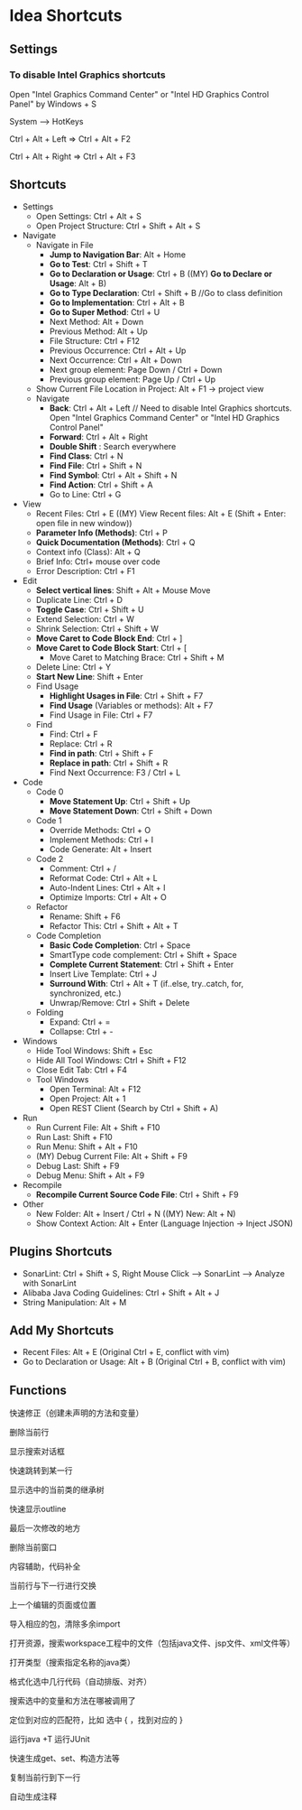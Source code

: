 # Idea Shortcuts

## Settings

### To disable Intel Graphics shortcuts

Open "Intel Graphics Command Center" or "Intel HD Graphics Control Panel" by Windows + S

System --> HotKeys

Ctrl + Alt + Left => Ctrl + Alt + F2

Ctrl + Alt + Right => Ctrl + Alt + F3

## Shortcuts

- Settings
  - Open Settings: Ctrl + Alt + S
  - Open Project Structure: Ctrl + Shift + Alt + S
- Navigate
  - Navigate in File
    - **Jump to Navigation Bar**: Alt + Home
    - **Go to Test**: Ctrl + Shift + T
    - **Go to Declaration or Usage**: Ctrl + B ((MY) **Go to Declare or Usage**: Alt + B)
    - **Go to Type Declaration**: Ctrl + Shift + B //Go to class definition
    - **Go to Implementation**: Ctrl + Alt + B
    - **Go to Super Method**: Ctrl + U
    - Next Method: Alt + Down
    - Previous Method: Alt + Up
    - File Structure: Ctrl + F12
    - Previous Occurrence: Ctrl + Alt + Up
    - Next Occurrence: Ctrl + Alt + Down
    - Next group element: Page Down / Ctrl + Down
    - Previous group element: Page Up / Ctrl + Up
  - Show Current File Location in Project: Alt + F1 -> project view
  - Navigate
    - **Back**: Ctrl + Alt + Left // Need to disable Intel Graphics shortcuts. Open "Intel Graphics Command Center" or "Intel HD Graphics Control Panel"
    - **Forward**: Ctrl + Alt + Right
    - **Double Shift** : Search everywhere
    - **Find Class**: Ctrl + N
    - **Find File**: Ctrl + Shift + N
    - **Find Symbol**: Ctrl + Alt + Shift + N
    - **Find Action**: Ctrl + Shift + A
    - Go to Line: Ctrl + G
- View
  - Recent Files: Ctrl + E ((MY) View Recent files: Alt + E (Shift + Enter: open file in new window))
  - **Parameter Info (Methods)**: Ctrl + P
  - **Quick Documentation (Methods)**: Ctrl + Q
  - Context info (Class): Alt + Q
  - Brief Info: Ctrl+ mouse over code
  - Error Description: Ctrl + F1
- Edit
  - **Select vertical lines**: Shift + Alt + Mouse Move
  - Duplicate Line: Ctrl + D
  - **Toggle Case**: Ctrl + Shift + U
  - Extend Selection: Ctrl + W
  - Shrink Selection: Ctrl + Shift + W
  - **Move Caret to Code Block End**: Ctrl + ]
  - **Move Caret to Code Block Start**: Ctrl + [
    - Move Caret to Matching Brace: Ctrl + Shift + M
  - Delete Line: Ctrl + Y
  - **Start New Line**: Shift + Enter
  - Find Usage
    - **Highlight Usages in File**: Ctrl + Shift + F7
    - **Find Usage** (Variables or methods): Alt + F7
    - Find Usage in File: Ctrl + F7
  - Find
    - Find: Ctrl + F
    - Replace: Ctrl + R
    - **Find in path**: Ctrl + Shift + F
    - **Replace in path**: Ctrl + Shift + R
    - Find Next Occurrence: F3 / Ctrl + L
- Code
  - Code 0
    - **Move Statement Up**: Ctrl + Shift + Up
    - **Move Statement Down**: Ctrl + Shift + Down
  - Code 1
    - Override Methods: Ctrl + O
    - Implement Methods: Ctrl + I
    - Code Generate: Alt + Insert
  - Code 2
    - Comment: Ctrl + /
    - Reformat Code: Ctrl + Alt + L
    - Auto-Indent Lines: Ctrl + Alt + I
    - Optimize Imports: Ctrl + Alt + O
  - Refactor
    - Rename: Shift + F6
    - Refactor This: Ctrl + Shift + Alt + T
  - Code Completion
    - **Basic Code Completion**: Ctrl + Space
    - SmartType code complement: Ctrl + Shift + Space
    - **Complete Current Statement**: Ctrl + Shift + Enter
    - Insert Live Template: Ctrl + J
    - **Surround With**: Ctrl + Alt + T (if..else, try..catch, for, synchronized, etc.)
    - Unwrap/Remove: Ctrl + Shift + Delete
  - Folding
    - Expand: Ctrl + =
    - Collapse: Ctrl + -
- Windows
  - Hide Tool Windows: Shift + Esc
  - Hide All Tool Windows: Ctrl + Shift + F12
  - Close Edit Tab: Ctrl + F4
  - Tool Windows
    - Open Terminal: Alt + F12
    - Open Project: Alt + 1
    - Open REST Client (Search by Ctrl + Shift + A)
- Run
  - Run Current File: Alt + Shift + F10 
  - Run Last: Shift + F10
  - Run Menu: Shift + Alt + F10
  - (MY) Debug Current File: Alt + Shift + F9
  - Debug Last: Shift + F9
  - Debug Menu: Shift + Alt + F9
- Recompile
  - **Recompile Current Source Code File**: Ctrl + Shift + F9 
- Other
  - New Folder: Alt + Insert / Ctrl + N ((MY) New: Alt + N)
  - Show Context Action: Alt + Enter (Language Injection -> Inject JSON)



## Plugins Shortcuts

- SonarLint: Ctrl + Shift + S, Right Mouse Click --> SonarLint --> Analyze with SonarLint
- Alibaba Java Coding Guidelines: Ctrl + Shift + Alt + J
- String Manipulation: Alt + M



## Add My Shortcuts

- Recent Files: Alt + E (Original Ctrl + E, conflict with vim)
- Go to Declaration or Usage: Alt + B (Original Ctrl + B, conflict with vim)





## Functions

快速修正（创建未声明的方法和变量）

删除当前行

显示搜索对话框 

快速跳转到某一行

显示选中的当前类的继承树 

快速显示outline 

最后一次修改的地方

删除当前窗口

内容辅助，代码补全 

当前行与下一行进行交换 

上一个编辑的页面或位置

导入相应的包，清除多余import

打开资源，搜索workspace工程中的文件（包括java文件、jsp文件、xml文件等）

打开类型（搜索指定名称的java类） 

格式化选中几行代码（自动排版、对齐）

搜索选中的变量和方法在哪被调用了 

定位到对应的匹配符，比如 选中 { ，找到对应的 }

运行java +T 运行JUnit 

快速生成get、set、构造方法等 

 复制当前行到下一行

自动生成注释